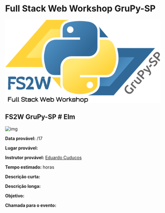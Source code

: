# Full Stack Web Workshop GruPy-SP

![fs2w](img/fs2w.png)

## FS2W GruPy-SP # Elm

![img](https://softwareengineeringdaily.com/wp-content/uploads/2015/11/ElmLogo.png)

**Data provável:** /17

**Lugar provável:** 

**Instrutor provável:** [Eduardo Cuducos](github.com/cuducos)

**Tempo estimado:**  horas

**Descrição curta:**


**Descrição longa:**


**Objetivo:**



**Chamada para o evento:**

